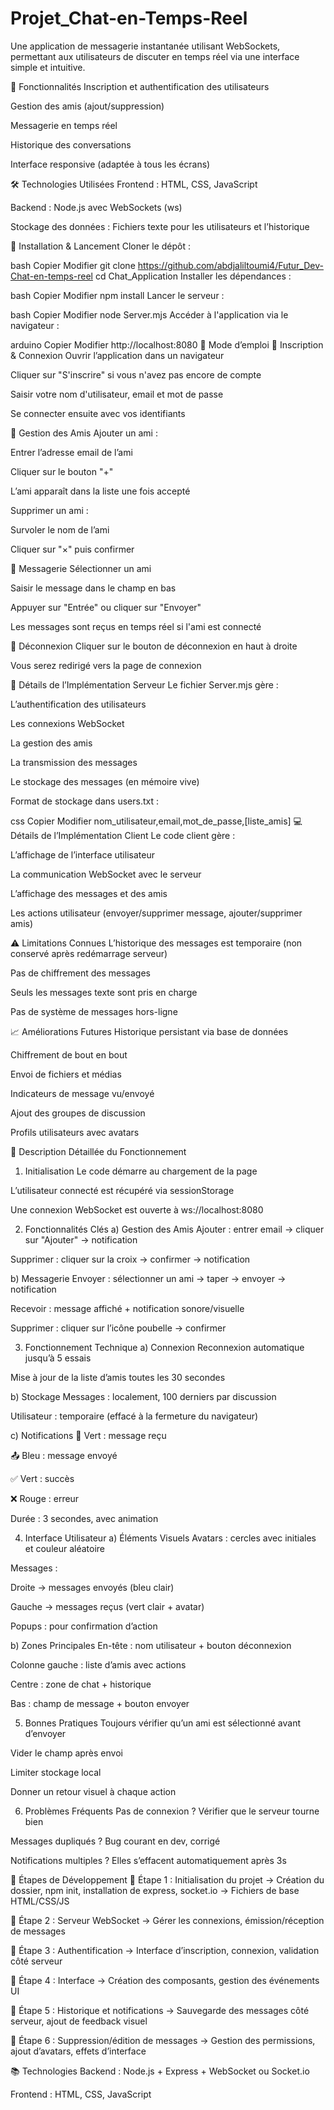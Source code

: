 # Projet_Chat-en-Temps-Reel
Une application de messagerie instantanée utilisant WebSockets, permettant aux utilisateurs de discuter en temps réel via une interface simple et intuitive.

🎯 Fonctionnalités
Inscription et authentification des utilisateurs

Gestion des amis (ajout/suppression)

Messagerie en temps réel

Historique des conversations

Interface responsive (adaptée à tous les écrans)

🛠️ Technologies Utilisées
Frontend : HTML, CSS, JavaScript

Backend : Node.js avec WebSockets (ws)

Stockage des données : Fichiers texte pour les utilisateurs et l’historique

🚀 Installation & Lancement
Cloner le dépôt :

bash
Copier
Modifier
git clone https://github.com/abdjaliltoumi4/Futur_Dev-Chat-en-temps-reel
cd Chat_Application
Installer les dépendances :

bash
Copier
Modifier
npm install
Lancer le serveur :

bash
Copier
Modifier
node Server.mjs
Accéder à l'application via le navigateur :

arduino
Copier
Modifier
http://localhost:8080
🧭 Mode d’emploi
🔐 Inscription & Connexion
Ouvrir l’application dans un navigateur

Cliquer sur "S'inscrire" si vous n'avez pas encore de compte

Saisir votre nom d'utilisateur, email et mot de passe

Se connecter ensuite avec vos identifiants

👥 Gestion des Amis
Ajouter un ami :

Entrer l’adresse email de l’ami

Cliquer sur le bouton "+"

L’ami apparaît dans la liste une fois accepté

Supprimer un ami :

Survoler le nom de l’ami

Cliquer sur "×" puis confirmer

💬 Messagerie
Sélectionner un ami

Saisir le message dans le champ en bas

Appuyer sur "Entrée" ou cliquer sur "Envoyer"

Les messages sont reçus en temps réel si l'ami est connecté

🚪 Déconnexion
Cliquer sur le bouton de déconnexion en haut à droite

Vous serez redirigé vers la page de connexion

🧩 Détails de l’Implémentation Serveur
Le fichier Server.mjs gère :

L’authentification des utilisateurs

Les connexions WebSocket

La gestion des amis

La transmission des messages

Le stockage des messages (en mémoire vive)

Format de stockage dans users.txt :

css
Copier
Modifier
nom_utilisateur,email,mot_de_passe,[liste_amis]
💻 Détails de l’Implémentation Client
Le code client gère :

L’affichage de l’interface utilisateur

La communication WebSocket avec le serveur

L’affichage des messages et des amis

Les actions utilisateur (envoyer/supprimer message, ajouter/supprimer amis)

⚠️ Limitations Connues
L’historique des messages est temporaire (non conservé après redémarrage serveur)

Pas de chiffrement des messages

Seuls les messages texte sont pris en charge

Pas de système de messages hors-ligne

📈 Améliorations Futures
Historique persistant via base de données

Chiffrement de bout en bout

Envoi de fichiers et médias

Indicateurs de message vu/envoyé

Ajout des groupes de discussion

Profils utilisateurs avec avatars

🧠 Description Détaillée du Fonctionnement
1. Initialisation
Le code démarre au chargement de la page

L’utilisateur connecté est récupéré via sessionStorage

Une connexion WebSocket est ouverte à ws://localhost:8080

2. Fonctionnalités Clés
a) Gestion des Amis
Ajouter : entrer email → cliquer sur "Ajouter" → notification

Supprimer : cliquer sur la croix → confirmer → notification

b) Messagerie
Envoyer : sélectionner un ami → taper → envoyer → notification

Recevoir : message affiché + notification sonore/visuelle

Supprimer : cliquer sur l’icône poubelle → confirmer

3. Fonctionnement Technique
a) Connexion
Reconnexion automatique jusqu’à 5 essais

Mise à jour de la liste d’amis toutes les 30 secondes

b) Stockage
Messages : localement, 100 derniers par discussion

Utilisateur : temporaire (effacé à la fermeture du navigateur)

c) Notifications
📩 Vert : message reçu

📤 Bleu : message envoyé

✅ Vert : succès

❌ Rouge : erreur

Durée : 3 secondes, avec animation

4. Interface Utilisateur
a) Éléments Visuels
Avatars : cercles avec initiales et couleur aléatoire

Messages :

Droite → messages envoyés (bleu clair)

Gauche → messages reçus (vert clair + avatar)

Popups : pour confirmation d’action

b) Zones Principales
En-tête : nom utilisateur + bouton déconnexion

Colonne gauche : liste d’amis avec actions

Centre : zone de chat + historique

Bas : champ de message + bouton envoyer

5. Bonnes Pratiques
Toujours vérifier qu’un ami est sélectionné avant d’envoyer

Vider le champ après envoi

Limiter stockage local

Donner un retour visuel à chaque action

6. Problèmes Fréquents
Pas de connexion ? Vérifier que le serveur tourne bien

Messages dupliqués ? Bug courant en dev, corrigé

Notifications multiples ? Elles s’effacent automatiquement après 3s

🔧 Étapes de Développement
🥇 Étape 1 : Initialisation du projet
→ Création du dossier, npm init, installation de express, socket.io
→ Fichiers de base HTML/CSS/JS

🥈 Étape 2 : Serveur WebSocket
→ Gérer les connexions, émission/réception de messages

🥉 Étape 3 : Authentification
→ Interface d’inscription, connexion, validation côté serveur

🏅 Étape 4 : Interface
→ Création des composants, gestion des événements UI

🏅 Étape 5 : Historique et notifications
→ Sauvegarde des messages côté serveur, ajout de feedback visuel

🏅 Étape 6 : Suppression/édition de messages
→ Gestion des permissions, ajout d’avatars, effets d’interface

📚 Technologies
Backend : Node.js + Express + WebSocket ou Socket.io

Frontend : HTML, CSS, JavaScript 
